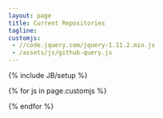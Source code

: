 ```yaml
---
layout: page
title: Current Repositories
tagline:
customjs:
 - //code.jquery.com/jquery-1.11.2.min.js
 - /assets/js/github-query.js
---
```

{% include JB/setup %}
<div id="github"></div>
<div id="github2"></div>

<!-- Javascript to load and display repos from GitHub -->
{% for js in page.customjs %}
<script type="text/javascript" src="{{ js }}"></script>
{% endfor %}
<script type="text/javascript">
  $(function() {
    $("#github").loadRepositories("Demonicpagan");
    $("#github2").loadRepositories("StormbotTCL");
  });
</script>
<!-- End GitHub repo code -->

